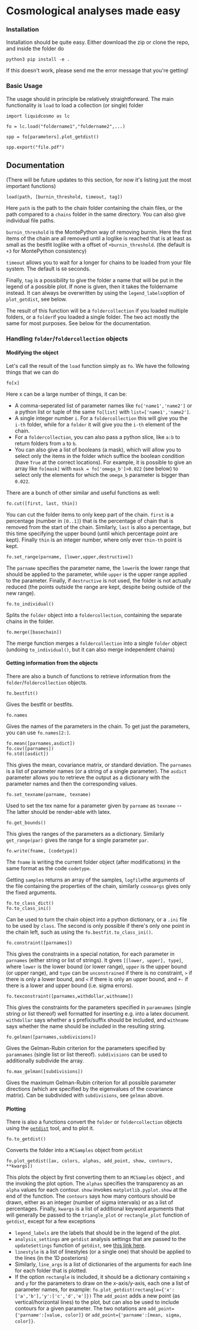 

# Cosmological analyses made easy

### Installation

Installation should be quite easy. Either download the zip or clone the repo, and inside the folder do

`python3 pip install -e .`

If this doesn't work, please send me the error message that you're getting!

### Basic Usage

The usage should in principle be relatively straightforward. The main functionality is `load` to load a collection (or single) folder

    import liquidcosmo as lc

    fo = lc.load("foldername1","foldername2",...)

    spp = fo[parameters].plot_getdist()

    spp.export("file.pdf")

## Documentation

(There will be future updates to this section, for now it's listing just the most important functions)

	load(path, [burnin_threshold, timeout, tag])

Here `path` is the path to the chain folder containing the chain files, or the path compared to a `chains` folder in the same directory. You can also give individual file paths.

`burnin_threshold` is the MontePython way of removing burnin. Here the first items of the chain are all removed until a loglike is reached that is at least as small as the bestfit loglike with a offset of `+burnin_threshold`. (the default is `+3` for MontePython consistency)

`timeout` allows you to wait for a longer for chains to be loaded from your file system. The default is `60` seconds.

Finally, `tag` is a possibility to give the folder a name that will be put in the legend of a possible plot. If none is given, then it takes the foldername instead. It can always be overwritten by using the `legend_labels`option of `plot_getdist`, see below.

The result of this function will be a `foldercollection` if you loaded multiple folders, or a `folder`if you loaded a single folder. The two act mostly the same for most purposes. See below for the documentation.

### Handling `folder`/`foldercollection` objects

#### Modifying the object

Let's call the result of the `load` function simply as `fo`. We have the following things that we can do

	fo[x]

Here x can be a large number of things, it can be:
 * A comma-seperated list of parameter names like `fo['name1','name2']` or a python list or tuple of the same `fo[list]` with `list=['name1','name2']`.
 * A single integer number `i`. For a `foldercollection` this will give you the `i-th` folder, while for a `folder` it will give you the `i-th` element of the chain.
 *  For a `foldercollection`, you can also pass a python slice, like `a:b` to return folders from `a` to `b`.
 * You can also give a list of booleans (a mask), which will allow you to select only the items in the folder which suffice the boolean condition (have `True` at the correct locations). For example, it is possible to give an array like `fo[mask]` with `mask = fo['omega_b']>0.022` (see below) to select only the elements for which the `omega_b` parameter is bigger than `0.022`.

There are a bunch of other similar and useful functions as well:

	fo.cut([first, last, thin])

You can cut the folder items to only keep part of the chain. `first` is a percentage (number in `[0..1]`) that is the percentage of chain that is removed from the start of the chain. Similarly, `last` is also a percentage, but this time specifying the upper bound (until which percentage point are kept). Finally `thin` is an integer number, where only ever `thin-th` point is kept.

	fo.set_range(parname, [lower,upper,destructive])

The `parname` specifies the parameter name, the `lower`is the lower range that should be applied to the parameter, while `upper` is the upper range applied to the parameter. Finally, if `destructive` is not used, the folder is not actually reduced (the points outside the range are kept, despite being outside of the new range).

	fo.to_individual()

Splits the `folder` object into a `foldercollection`, containing the separate chains in the folder.

	fo.merge([basechain])

The merge function merges a `foldercollection` into a single `folder` object (undoing `to_individual()`, but it can also merge independent chains)

#### Getting information from the objects

There are also a bunch of functions to retrieve information from the `folder`/`foldercollection` objects.

	fo.bestfit()

Gives the bestfit or bestfits.

	fo.names

Gives the names of the parameters in the chain. To get just the parameters, you can use `fo.names[2:]`.

	fo.mean([parnames,asdict])
	fo.cov([parnames])
	fo.std([asdict])

This gives the mean, covariance matrix, or standard deviation. The `parnames` is a list of parameter names (or a string of a single parameter). The `asdict` parameter allows you to retrieve the output as a dictionary with the parameter names and then the corresponding values.

	fo.set_texname(parname, texname)

Used to set the tex name for a parameter given by `parname` as `texname` -- The latter should be render-able with latex.

	fo.get_bounds()

This gives the ranges of the parameters as a dictionary. Similarly `get_range(par)` gives the range for a single parameter `par`.

	fo.write(fname, [codetype])

The `fname` is writing the current folder object (after modifications) in the same format as the code `codetype`.

Getting `samples` returns an array of the samples, `logfile`the arguments of the file containing the properties of the chain, similarly `cosmoargs` gives only the fixed arguments.

	fo.to_class_dict()
	fo.to_class_ini()

Can be used to turn the chain object into a python dictionary, or a `.ini` file to be used by `class`. The second is only possible if there's only one point in the chain left, such as using the `fo.bestfit.to_class_ini()`.

	fo.constraint([parnames])

This gives the constraints in a special notation, for each parameter in `parnames` (either string or list of strings). It gives `[[lower, upper], type]`, where `lower` is the lower bound (or lower range), `upper` is the upper bound (or upper range), and `type` can be `unconstrained` if there is no constraint, `>` if there is only a lower bound, and `<` if there is only an upper bound, and `+-` if there is a lower and upper bound (i.e. sigma errors).

	fo.texconstraint([parnames,withdollar,withname])

This gives the constraints for the parameters specified in `paramnames` (single string or list thereof) well formatted for inserting e.g. into a latex document.  `withdollar` says whether a `$` prefix/suffix should be included, and `withname` says whether the name should be included in the resulting string.

	fo.gelman([parnames,subdivisions])

Gives the Gelman-Rubin criterion for the parameters specified by `paramnames` (single list or list thereof). `subdivisions` can be used to additionally subdivide the array.

	fo.max_gelman([subdivisions])

Gives the maximum Gelman-Rubin criterion for all possible parameter directions (which are specified by the eigenvalues of the covariance matrix). Can be subdivided with `subdivisions`, see `gelman` above.

#### Plotting

There is also a functions convert the `folder` or `foldercollection` objects using the [`getdist`](https://getdist.readthedocs.io/en/latest/index.html)  tool, and to plot it.

	fo.to_getdist()

Converts the folder into a `MCSamples` object from `getdist`

	fo.plot_getdist([ax, colors, alphas, add_point, show, contours, **kwargs])

This plots the object by first converting them to an `MCSamples` object , and the invoking the plot option. The `alphas` specifies the transparency as an `alpha` values for each contour. `show` invokes `matplotlib.pyplot.show` at the end of the function. The `contours` says how many contours should be drawn, either as an integer (number of sigma intervals) or as a list of percentages. Finally, `kwargs` is a list of additional keyword arguments that will generally be passed to the `triangle_plot` or `rectangle_plot` function of `getdist`, except for a few exceptions
 * `legend_labels` are the labels that should be in the legend of the plot.
 * `analysis_settings` are `getdist` analysis settings that are passed to the `updateSettings` function of `getdist`, see [this link here](https://getdist.readthedocs.io/en/latest/analysis_settings.html).
 * `linestyle` is a list of linestyles (or a single one) that should be applied to the lines (in the 1D posteriors)
 * Similarly, `line_args` is a list of dictionaries of the arguments for each line for each folder that is plotted.
 * If the option `rectangle` is included, it should be a dictionary containing `x` and `y` for the parameters to draw on the x-axis/y-axis, each one a list of parameter names, for example:
	 `fo.plot_getdist(rectangle={'x':['a','b'],'y':['c','d','e']})`
The `add_point` adds a new point (as vertical/horizontal lines) to the plot, but can also be used to include contours for a given parameter. The two notations are `add_point={'parname':[value, color]}` or `add_point={'parname':[mean, sigma, color]}`.
